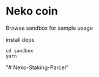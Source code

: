 # Neko coin

Browse sandbox for sample usage

install deps

```
cd sandbox
yarn

```


"# Neko-Staking-Parcel" 

